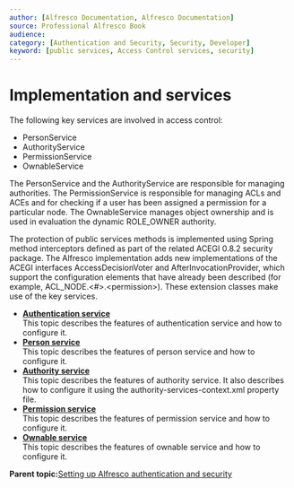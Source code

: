 ```yaml
---
author: [Alfresco Documentation, Alfresco Documentation]
source: Professional Alfresco Book
audience: 
category: [Authentication and Security, Security, Developer]
keyword: [public services, Access Control services, security]
---
```


# Implementation and services

The following key services are involved in access control:

-   PersonService
-   AuthorityService
-   PermissionService
-   OwnableService

The PersonService and the AuthorityService are responsible for managing authorities. The PermissionService is responsible for managing ACLs and ACEs and for checking if a user has been assigned a permission for a particular node. The OwnableService manages object ownership and is used in evaluation the dynamic ROLE\_OWNER authority.

The protection of public services methods is implemented using Spring method interceptors defined as part of the related ACEGI 0.8.2 security package. The Alfresco implementation adds new implementations of the ACEGI interfaces AccessDecisionVoter and AfterInvocationProvider, which support the configuration elements that have already been described \(for example, ACL\_NODE.<\#\>.<permission\>\). These extension classes make use of the key services.

-   **[Authentication service](../concepts/implserv-authentication.md)**  
This topic describes the features of authentication service and how to configure it.
-   **[Person service](../concepts/implserv-person.md)**  
This topic describes the features of person service and how to configure it.
-   **[Authority service](../concepts/implserv-authority.md)**  
This topic describes the features of authority service. It also describes how to configure it using the authority-services-context.xml property file.
-   **[Permission service](../concepts/implserv-permiss.md)**  
This topic describes the features of permission service and how to configure it.
-   **[Ownable service](../concepts/implserv-ownable.md)**  
This topic describes the features of ownable service and how to configure it.

**Parent topic:**[Setting up Alfresco authentication and security](../concepts/auth-intro.md)

